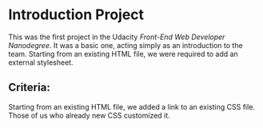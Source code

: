 # Introduction Project #

This was the first project in the Udacity _Front-End Web Developer Nanodegree_. It was a basic one, acting simply as an introduction to the team. Starting from an existing HTML file, we were required to add an external stylesheet.

## Criteria:

Starting from an existing HTML file, we added a link to an existing CSS file. Those of us who already new CSS customized it.